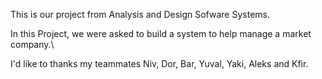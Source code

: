  This is our project from Analysis and Design Sofware Systems.
 
 In this Project, we were asked to build a system to help manage a market company.\
 
 I'd like to thanks my teammates Niv, Dor, Bar, Yuval, Yaki, Aleks and Kfir.
